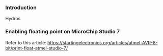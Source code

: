 ### Introduction
Hydros

### Enabling floating point on MicroChip Studio 7
Refer to this article:
https://startingelectronics.org/articles/atmel-AVR-8-bit/print-float-atmel-studio-7/